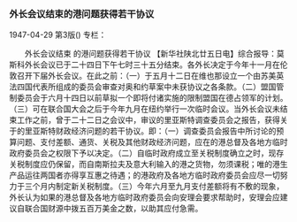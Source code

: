 ### 外长会议结束的港问题获得若干协议

1947-04-29
第3版()
专栏：

　　外长会议结束
    的港问题获得若干协议
    【新华社陕北廿五日电】综合报导：莫斯科外长会议已于二十四日下午七时三十五分结束。各外长决定于今年十一月在伦敦召开下届外长会议。在此之前：（一）于五月十二日在维也那设立一个由苏美英法四国代表所组成的委员会审查对奥和约草案中未获协议之各条款。（二）盟国管制委员会于六月十四日以前草拟一个即将付诸实施的限制盟国在德占领军的计划。（三）可在联合国大会之后于今年九月在纽约举行一次临时会议。当外长会议未结束工作之前，曾于二十二日之会议中，审议的里亚斯特调查委员会之报告，获得关于的里亚斯特财政经济问题的若干协议。即：（一）调查委员会报告中所讨论的预算问题、支付差额、通货、关税及其他财政经济问题，应在的港总督及各地方临时政府委员会之权限下予以决定。（二）自临时政府成立至关税制度确立之时，现存关税制度应仍保留，而自南斯拉夫及意大利输入的港之货物，勿须课税；唯的港生产品运往两国者亦得享互惠之待遇；的港政府及各地方临时政府委员会应尽一切努力于三个月内制定新关税制度。（三）今年六月至九月支付差额将有不敷的现象，外长认为如果的港总督及各地方临时政府委员会向安理会要求帮助时，安理会应建议自联合国财源中拨五百万美金之数，以助其应付急需。
